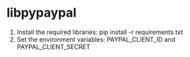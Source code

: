 # libpypaypal
 
1. Install the required libraries: pip install -r requirements.txt
2. Set the environment variables: PAYPAL_CLIENT_ID and PAYPAL_CLIENT_SECRET
